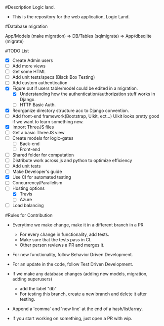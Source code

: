 #Description
Logic land.
- This is the repository for the web application, Logic Land.

#Database migration

App/Models (make migration) => DB/Tables (sqlmigrate) => App/dbsqlite (migrate)

#TODO List

- [X] Create Admin users
- [ ] Add more views
- [ ] Get some HTML
- [ ] Add unit tests/specs (Black Box Testing)
- [ ] Add custom authentication
- [X] Figure out if users table/model could be edited in a migration.
  - [X] Understanding how the authentication/authorization stuff works in Django.
  - [ ] HTTP Basic Auth.
- [X] Reorganize directory structure acc to Django convention.
- [ ] Add front-end framework(Bootstrap, UIkit, ect...) UIkit looks pretty good if we want to learn something new.
- [X] Import ThreeJS files
- [ ] Get a basic ThreeJS view
- [ ] Create models for logic-gates
  - [ ] Back-end
  - [ ] Front-end
- [ ] Shared folder for computation
- [ ] Distribute work across js and python to optimize efficiency
- [ ] Add unit tests
- [ ] Make Developer's guide
- [X] Use CI for automated testing
- [ ] Concurrency/Parallelism
- [ ] Hosting options
  - [X] Travis
  - [ ] Azure
- [ ] Load balancing

#Rules for Contribution

- Everytime we make change, make it in a different branch in a PR
  - For every change in functionality, add tests.
  - Make sure that the tests pass in CI.
  - Other person reviews a PR and merges it.

- For new functionality, follow Behavior Driven Development.

- For an update in the code, follow Test Driven Development.

- If we make any database changes (adding new models, migration, adding superusers)
  - add the label "db"
  - For testing this branch, create a new branch and delete it after testing.

- Append a 'comma' and 'new line' at the end of a hash/list/array.

- If you start working on something, just open a PR with wip.




